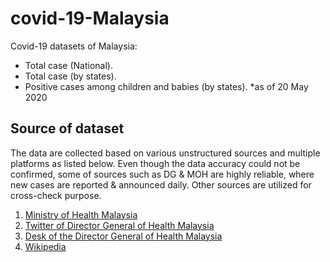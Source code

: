# covid-19-Malaysia
Covid-19 datasets of Malaysia:
* Total case (National).
* Total case (by states).
* Positive cases among children and babies (by states). *as of 20 May 2020

## Source of dataset
The data are collected based on various unstructured sources and multiple platforms as listed below. Even though the data accuracy could not be confirmed, some of sources such as DG & MOH are highly reliable, where new cases are reported & announced daily. Other sources are utilized for cross-check purpose.
1. [Ministry of Health Malaysia](https://www.moh.gov.my/index.php/pages/view/2019-ncov-wuhan-kenyataan-akhbar)
2. [Twitter of Director General of Health Malaysia](https://twitter.com/DGHisham)
3. [Desk of the Director General of Health Malaysia](https://kpkesihatan.com/2020/05/20/kenyataan-akhbar-kpk-20-mei-2020-situasi-semasa-jangkitan-penyakit-coronavirus-2019-covid-19-di-malaysia/)
4. [Wikipedia](https://ms.wikipedia.org/wiki/Pandemik_COVID-19_di_Malaysia)

